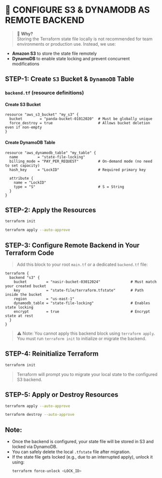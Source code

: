 # 🚀 CONFIGURE S3 & DYNAMODB AS REMOTE BACKEND

> 📌 **Why?**  
Storing the Terraform state file locally is not recommended for team environments or production use. Instead, we use:
- **Amazon S3** to store the state file remotely
- **DynamoDB** to enable state locking and prevent concurrent modifications

## STEP-1: Create `S3` Bucket & `DynamoDB` Table

### `backend.tf` (resource definitions)

#### Create S3 Bucket

```hcl
resource "aws_s3_bucket" "my_s3" {
  bucket        = "panda-bucket-01012020"  # Must be globally unique
  force_destroy = true                     # Allows bucket deletion even if non-empty
}
```

#### Create DynamoDB Table

```hcl
resource "aws_dynamodb_table" "my_table" {
  name         = "state-file-locking"
  billing_mode = "PAY_PER_REQUEST"         # On-demand mode (no need to set capacity)
  hash_key     = "LockID"                  # Required primary key

  attribute {
    name = "LockID"
    type = "S"                             # S = String
  }
}
```

## STEP-2: Apply the Resources

```bash
terraform init
```
```bash
terraform apply --auto-approve
```

## STEP-3: Configure Remote Backend in Your Terraform Code

> Add this block to your root `main.tf` or a dedicated `backend.tf` file:

```hcl
terraform {
  backend "s3" {
    bucket         = "nasir-bucket-03012024"              # Must match your created bucket
    key            = "state-file/terraform.tfstate"       # Path inside the bucket
    region         = "us-east-1"
    dynamodb_table = "state-file-locking"                 # Enables state locking
    encrypt        = true                                 # Encrypt state at rest
  }
}
```

> ⚠️ Note: You cannot apply this backend block using `terraform apply`. You must run `terraform init` to initialize or migrate the backend.

## STEP-4: Reinitialize Terraform

```bash
terraform init
```
> Terraform will prompt you to migrate your local state to the configured S3 backend.


## STEP-5: Apply or Destroy Resources

```bash
terraform apply --auto-approve
```
```bash
terraform destroy --auto-approve
```

## Note:

- Once the backend is configured, your state file will be stored in S3 and locked via DynamoDB.
- You can safely delete the local `.tfstate` file after migration.
- If the state file gets locked (e.g., due to an interrupted apply), unlock it using:
  ```bash
  terraform force-unlock <LOCK_ID>
  ```

